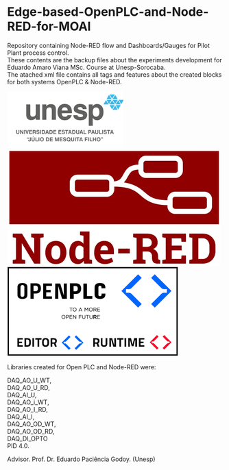 # Edge-based-OpenPLC-and-Node-RED-for-MOAI
Repository containing Node-RED flow and Dashboards/Gauges for Pilot Plant process control.   
These contents are the backup files about the experiments development for Eduardo Amaro Viana MSc. Course at Unesp-Sorocaba.   
The atached xml file contains all tags and features about the created blocks for both systems OpenPLC & Node-RED.   

![My Image](src/docs/Unesp-logo.png)   
![My Image](src/docs/Node-RED-logo.png)   
![My Image](src/docs/OpenPLC-logo.png)   
   
Libraries created for Open PLC and Node-RED were:
      
DAQ_AO_U_WT,  
DAQ_AO_U_RD,   
DAQ_AI_U,   
DAQ_AO_i_WT,   
DAQ_AO_I_RD,   
DAQ_AI_I,   
DAQ_AO_OD_WT,   
DAQ_AO_OD_RD,   
DAQ_DI_OPTO  
PID 4.0.   

Advisor. Prof. Dr. Eduardo Paciência Godoy. (Unesp)
